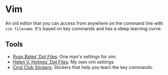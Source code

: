 # Vim
An old editor that you can access from anywhere on the command line with ```vim filename```. It's based on key commands and has a steep learning curve.

## Tools
- [Ryan Bates' Dot Files](https://github.com/ryanb/dotfiles/blob/master/vimrc): One man's settings for vim. 
- [Helen V. Holmes' Dot Files](https://github.com/helenvholmes/dotfiles/blob/master/.vimrc): My own vim settings.
- [Cmd Club Stickers](http://cmd.club/products/vim-keyboard-shortcuts-stickers): Stickers that help you learn the key commands.